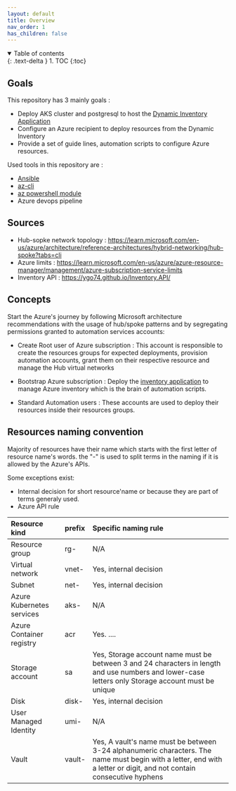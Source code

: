 ```yaml
---
layout: default
title: Overview
nav_order: 1
has_children: false
---
```


<details open markdown="block">
  <summary>
    Table of contents
  </summary>
  {: .text-delta }
1. TOC
{:toc}
</details>

## Goals

This repository has 3 mainly goals :

- Deploy AKS cluster and postgresql to host the [Dynamic Inventory Application](https://ygo74.github.io/Inventory.API/)
- Configure an Azure recipient to deploy resources from the Dynamic Inventory 
- Provide a set of guide lines, automation scripts to configure Azure resources.

Used tools in this repository are :

- [Ansible](00-prerequisites/ansible.md)
- [az-cli](00-prerequisites/azure-cli.md)
- [az powershell module](00-prerequisites/powershell-az.md)
- Azure devops pipeline

## Sources

- Hub-sopke network topology : <https://learn.microsoft.com/en-us/azure/architecture/reference-architectures/hybrid-networking/hub-spoke?tabs=cli>
- Azure limits : <https://learn.microsoft.com/en-us/azure/azure-resource-manager/management/azure-subscription-service-limits>
- Inventory API : <https://ygo74.github.io/Inventory.API/>

## Concepts

Start the Azure's journey by following Microsoft architecture recommendations with the usage of hub/spoke patterns and by segregating permissions granted to automation services accounts:

- Create Root user of Azure subscription : This account is responsible to create the resources groups for expected deployments, provision automation accounts, grant them on their respective resource and manage the Hub virtual networks

- Bootstrap Azure subscription : Deploy the [inventory application](https://ygo74.github.io/Inventory.API/) to manage Azure inventory which is the brain of automation scripts.

- Standard Automation users : These accounts are used to deploy their resources inside their resources groups.

## Resources naming convention

Majority of resources have their name which starts with the first letter of resource name's words. the "-" is used to split terms in the naming if it is allowed by the Azure's APIs.

Some exceptions exist:

- Internal decision for short resource'name or because they are part of terms generaly used.
- Azure API rule

| Resource kind             | prefix | Specific naming rule           |
|:------------------------- |:------ |:------------------------------ |
| Resource group            | rg-    | N/A                            |
| Virtual network           | vnet-  | Yes, internal decision         |
| Subnet                    | net-   | Yes, internal decision         |
| Azure Kubernetes services | aks-   | N/A                            |
| Azure Container registry  | acr    | Yes. ....                      |
| Storage account           | sa     | Yes, Storage account name must be between 3 and 24 characters in length and use numbers and lower-case letters only Storage account must be unique|
| Disk                      | disk-  | Yes, internal decision         |
| User Managed Identity     | umi-   | N/A                            |
| Vault                     | vault- | Yes, A vault's name must be between 3-24 alphanumeric characters. The name must begin with a letter, end with a letter or digit, and not contain consecutive hyphens |
